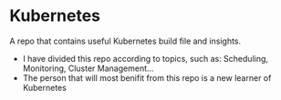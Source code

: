 # Kubernetes #
A repo that contains useful Kubernetes build file and insights.
- I have divided this repo according to topics, such as: Scheduling, Monitoring, Cluster Management...
- The person that will most benifit from this repo is a new learner of Kubernetes
